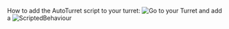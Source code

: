 How to add the AutoTurret script to your turret:
![Go to your Turret](https://i.imgur.com/w20ZQFD.png) and add a ![ScriptedBehaviour](https://imgur.com/a/KfAxZGv)

